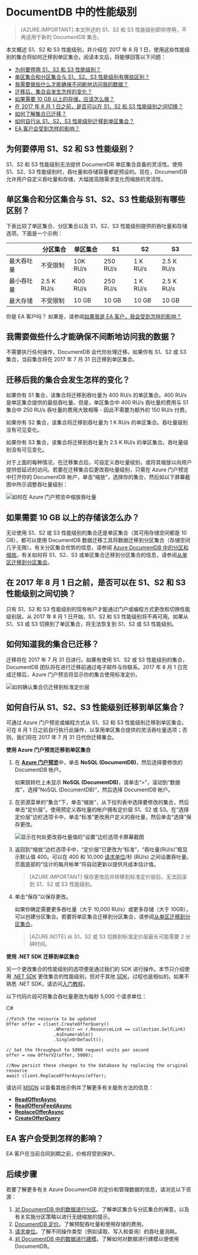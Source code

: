 <properties
    pageTitle="DocumentDB 中的性能级别 | Azure"
    description="了解 DocumentDB 中的性能级别如何让你能够在每个集合的基础上保留吞吐量。"
    services="documentdb"
    author="mimig1"
    manager="jhubbard"
    editor="monicar"
    documentationcenter="" />

<tags
    ms.assetid="7dc21c71-47e2-4e06-aa21-e84af52866f4"
    ms.service="documentdb"
    ms.workload="data-services"
    ms.tgt_pltfrm="na"
    ms.devlang="na"
    ms.topic="article"
    ms.date="02/08/2017"
    wacn.date="03/22/2017"
    ms.author="mimig" />  


# DocumentDB 中的性能级别

> [AZURE.IMPORTANT] 
本文所述的 S1、S2 和 S3 性能级别即将停用，不再适用于新的 DocumentDB 集合。
>

本文概述 S1、S2 和 S3 性能级别，并介绍在 2017 年 8 月 1 日，使用这些性能级别的集合将如何迁移到单区集合。阅读本文后，将能够回答以下问题：

- [为何要停用 S1、S2 和 S3 性能级别？](#why-retired)
- [单区集合和分区集合与 S1、S2、S3 性能级别有哪些区别？](#compare)
- [我需要做些什么才能确保不间断地访问我的数据？](#uninterrupted-access)
- [迁移后，集合会发生怎样的变化？](#collection-change)
- [如果需要 10 GB 以上的存储，应该怎么做？](#more-storage-needed)
- [在 2017 年 8 月 1 日之前，是否可以在 S1、S2 和 S3 性能级别之间切换？](#change-before)
- [如何了解集合已迁移？](#when-migrated)
- [如何自行从 S1、S2、S3 性能级别迁移到单区集合？](#migrate-diy)
- [EA 客户会受到怎样的影响？](#ea-customer)

## 为何要停用 S1、S2 和 S3 性能级别？<a name="why-retired"></a>

S1、S2 和 S3 性能级别无法提供 DocumentDB 单区集合具备的灵活性。使用 S1、S2、S3 性能级别时，吞吐量和存储容量都是预设的。现在，DocumentDB 允许用户自定义吞吐量和存储，大幅提高随需求变化而缩放的灵活性。

## 单区集合和分区集合与 S1、S2、S3 性能级别有哪些区别？<a name="compare"></a>

下表比较了单区集合、分区集合以及 S1、S2、S3 性能级别提供的吞吐量和存储选项。下面是一个示例：

| |分区集合|单区集合|S1|S2|S3|
|---|---|---|---|---|---|
|最大吞吐量|不受限制|10K RU/s|250 RU/s|1 K RU/s|2\.5 K RU/s|
|最小吞吐量|2\.5 K RU/s|400 RU/s|250 RU/s|1 K RU/s|2\.5 K RU/s|
|最大存储|不受限制|10 GB|10 GB|10 GB|10 GB|

你是 EA 客户吗？ 如果是，请参阅[如果我是 EA 客户，我会受到怎样的影响？](#ea-customer)

## 我需要做些什么才能确保不间断地访问我的数据？<a name="uninterrupted-access"></a>

不需要执行任何操作，DocumentDB 会代你处理迁移。如果你有 S1、S2 或 S3 集合，当前集合将在 2017 年 7 月 31 日迁移到单区集合。

## 迁移后我的集合会发生怎样的变化？<a name="collection-change"></a>

如果你有 S1 集合，该集合将迁移到吞吐量为 400 RU/s 的单区集合。400 RU/s 是单区集合提供的最低吞吐量。但是，单区集合中 400 RU/s 吞吐量的费用与 S1 集合中 250 RU/s 吞吐量的费用大致相等 - 因此不需要为额外的 150 RU/s 付费。

如果你有 S2 集合，该集合将迁移到吞吐量为 1 K RU/s 的单区集合。吞吐量级别没有可见变化。

如果你有 S3 集合，该集合将迁移到吞吐量为 2.5 K RU/s 的单区集合。吞吐量级别没有可见变化。

对于上面的每种情况，在迁移集合后，可自定义吞吐量级别，或将其缩放以向用户提供低延迟的访问。若要在迁移集合后更改吞吐量级别，只需在 Azure 门户预览中打开你的 DocumentDB 帐户，单击“缩放”，选择你的集合，然后如以下屏幕截图中所示调整吞吐量级别：

![如何在 Azure 门户预览中缩放吞吐量](./media/documentdb-performance-levels/azure-documentdb-portal-scale-throughput.png)  

## 如果需要 10 GB 以上的存储该怎么办？<a name="more-storage-needed"></a>

无论使用 S1、S2 或 S3 性能级别的集合还是单区集合（其可用存储空间都是 10 GB），都可以使用 DocumentDB 数据迁移工具将数据迁移到分区集合（存储空间几乎无限）。有关分区集合优势的信息，请参阅 [Azure DocumentDB 中的分区和缩放](/documentation/articles/documentdb-partition-data/)。有关如何将 S1、S2、S3 或单区集合迁移到分区集合的信息，请参阅[从单区迁移到分区集合](/documentation/articles/documentdb-partition-data/#migrating-from-single-partition/)。

## 在 2017 年 8 月 1 日之前，是否可以在 S1、S2 和 S3 性能级别之间切换？<a name="change-before"></a>

只有 S1、S2 和 S3 性能级别的现有帐户才能通过门户或编程方式更改和切换性能级别层。从 2017 年 8 月 1 日开始，S1、S2 和 S3 性能级别将不再可用。如果从 S1、S3 或 S3 切换到了单区集合，将无法恢复到 S1、S2 或 S3 性能级别。

## 如何知道我的集合已迁移？<a name="when-migrated"></a>

迁移将在 2017 年 7 月 31 日进行。如果有使用 S1、S2 或 S3 性能级别的集合，DocumentDB 团队将在进行迁移前通过电子邮件与你联系。2017 年 8 月 1 日完成迁移后，Azure 门户预览将显示你的集合使用标准定价。

![如何确认集合已迁移到标准定价层](./media/documentdb-performance-levels/documentdb-portal-standard-pricing-applied.png)  


## 如何自行从 S1、S2、S3 性能级别迁移到单区集合？<a name="migrate-diy"></a>

可通过 Azure 门户预览或编程方式从 S1、S2 和 S3 性能级别迁移到单区集合。可在 8 月 1 日之前自行执行此操作，以享用单区集合提供的灵活吞吐量选项；否则，我们将在 2017 年 7 月 31 日代你迁移集合。

**使用 Azure 门户预览迁移到单区集合** <a name="changing-performance-levels-using-the-azure-portal"></a>

1. 在 [**Azure 门户预览**](https://portal.azure.cn)中，单击 **NoSQL (DocumentDB)**，然后选择要修改的 DocumentDB 帐户。
 
    如果跳转栏上未显示 **NoSQL (DocumentDB)**，请单击“>”，滚动到“数据库”，选择“NoSQL (DocumentDB)”，然后选择 DocumentDB 帐户。

2. 在资源菜单的“集合”下，单击“缩放”，从下拉列表中选择要修改的集合，然后单击“定价层”。使用预定义吞吐量的帐户拥有定价层 S1、S2 或 S3。在“选择定价层”边栏选项卡中，单击“标准”更改用户定义的吞吐量，然后单击“选择”保存更改。

    ![显示在何处更改吞吐量值的“设置”边栏选项卡屏幕截图](./media/documentdb-performance-levels/documentdb-change-performance-set-thoughput.png)  


3. 返回到“缩放”边栏选项卡中，“定价层”已更改为“标准”，“吞吐量(RU/s)”框显示默认值 400。可以在 400 和 10,000 [请求单位](/documentation/articles/documentdb-request-units/)/秒 (RU/s) 之间设置吞吐量。页面底部的“估计的每月帐单”将自动更新以提供月成本估计值。

    >[AZURE.IMPORTANT] 
    保存更改后并转移到标准定价层后，无法回滚到 S1、S2 或 S3 性能级别。

4. 单击“保存”以保存更改。

    如果你确定需要更多吞吐量（大于 10,000 RU/s）或更多存储（大于 10GB），可以创建分区集合。若要将单区集合迁移到分区集合，请参阅[从单区迁移到分区集合](/documentation/articles/documentdb-partition-data/#migrating-from-single-partition/)。

    > [AZURE.NOTE]
    从 S1、S2 或 S3 切换到标准定价层最长可能需要 2 分钟时间。
    > 
    > 

**使用 .NET SDK 迁移到单区集合** <a name="changing-performance-levels-using-the-net-sdk"></a>

另一个更改集合的性能级别的选项便是通过我们的 SDK 进行操作。本节只介绍使用 [.NET SDK](https://msdn.microsoft.com/zh-cn/library/azure/dn948556.aspx) 更改集合的性能级别，但对于其他 [SDK](https://msdn.microsoft.com/zh-cn/library/azure/dn781482.aspx)，过程也是相似的。如果不熟悉 .NET SDK，请访问[入门教程](/documentation/articles/documentdb-get-started/)。

以下代码片段可将集合吞吐量更改为每秒 5,000 个请求单位：
    
C#

    //Fetch the resource to be updated
    Offer offer = client.CreateOfferQuery()
                      .Where(r => r.ResourceLink == collection.SelfLink)    
                      .AsEnumerable()
                      .SingleOrDefault();

    // Set the throughput to 5000 request units per second
    offer = new OfferV2(offer, 5000);

    //Now persist these changes to the database by replacing the original resource
    await client.ReplaceOfferAsync(offer);


请访问 [MSDN](https://msdn.microsoft.com/zh-cn/library/azure/microsoft.azure.documents.client.documentclient.aspx) 以查看其他示例并了解更多有关服务方法的信息：

- [**ReadOfferAsync**](https://msdn.microsoft.com/zh-cn/library/azure/microsoft.azure.documents.client.documentclient.readofferasync.aspx)
- [**ReadOffersFeedAsync**](https://msdn.microsoft.com/zh-cn/library/azure/microsoft.azure.documents.client.documentclient.readoffersfeedasync.aspx)
- [**ReplaceOfferAsync**](https://msdn.microsoft.com/zh-cn/library/azure/microsoft.azure.documents.client.documentclient.replaceofferasync.aspx)
- [**CreateOfferQuery**](https://msdn.microsoft.com/zh-cn/library/azure/microsoft.azure.documents.linq.documentqueryable.createofferquery.aspx)

## EA 客户会受到怎样的影响？<a name="ea-customer"></a>

EA 客户在当前合同到期之前，价格将受到保护。

## 后续步骤
若要了解更多有关 Azure DocumentDB 的定价和管理数据的信息，请浏览以下资源：

1. [对 DocumentDB 中的数据进行分区](/documentation/articles/documentdb-partition-data/)。了解单区集合与分区集合的禅意，以及有关实施分区策略以进行无缝缩放的提示。
2. [DocumentDB 定价](/pricing/details/documentdb/)。了解预配吞吐量和使用存储的费用。
3. [请求单位](/documentation/articles/documentdb-request-units/)。了解不同操作类型（例如读取、写入和查询）的吞吐量消耗。
4. [对 DocumentDB 中的数据进行建模](/documentation/articles/documentdb-modeling-data/)。了解如何对数据进行建模以便使用 DocumentDB。

<!---HONumber=Mooncake_0313_2017-->
<!---Update_Description: wording update -->